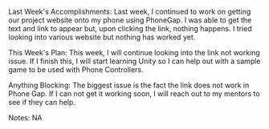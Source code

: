 Last Week's Accomplishments:
Last week, I continued to work on getting our project website onto my phone using PhoneGap. I was able to get the text and link to appear but, upon clicking the link, nothing happens. I tried looking into various website but nothing has worked yet.

This Week's Plan:
This week, I will continue looking into the link not working issue. If I finish this, I will start learning Unity so I can help out with a sample game to be used with Phone Controllers.

Anything Blocking:
The biggest issue is the fact the link does not work in Phone Gap. If I can not get it working soon, I will reach out to my mentors to see if they can help.

Notes:
NA